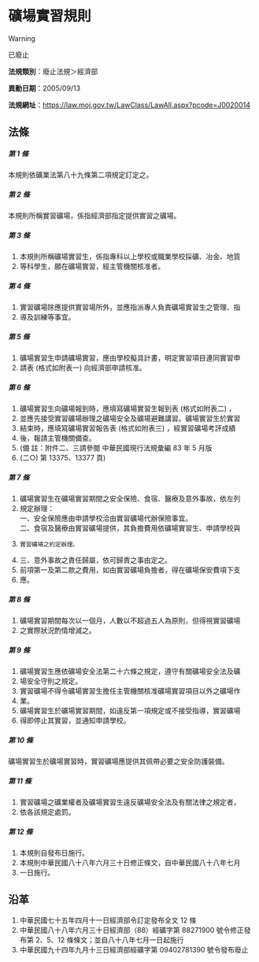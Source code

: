 # 礦場實習規則


> [!WARNING]
> 已廢止


**法規類別**：廢止法規＞經濟部

**異動日期**：2005/09/13  

**法規網址**：https://law.moj.gov.tw/LawClass/LawAll.aspx?pcode=J0020014



## 法條
##### 第 1 條
本規則依礦業法第八十九條第二項規定訂定之。

##### 第 2 條
本規則所稱實習礦場，係指經濟部指定提供實習之礦場。

##### 第 3 條
1. 本規則所稱礦場實習生，係指專科以上學校或職業學校採礦、冶金、地質
1. 等科學生，願在礦場實習，經主管機關核准者。

##### 第 4 條
1. 實習礦場除應提供實習場所外，並應指派專人負責礦場實習生之管理、指
1. 導及訓練等事宜。

##### 第 5 條
1. 礦場實習生申請礦場實習，應由學校擬具計畫，明定實習項目連同實習申
1. 請表 (格式如附表一) 向經濟部申請核准。

##### 第 6 條
1. 礦場實習生向礦場報到時，應填寫礦場實習生報到表 (格式如附表二) ，
1. 並應先接受實習礦場辦理之礦場安全及礦場避難講習。礦場實習生於實習
1. 結束時，應填寫礦場實習報告表 (格式如附表三) ，經實習礦場考評成績
1. 後，報請主管機關備查。
1.  (備      註：附件二、三請參閱 中華民國現行法規彙編 83 年 5 月版
1.  (二○) 第 13375、13377 頁)

##### 第 7 條
1. 礦場實習生在礦場實習期間之安全保險、食宿、醫療及意外事故，依左列
1. 規定辦理：  
一、安全保險應由申請學校洽由實習礦場代辦保險事宜。  
二、食宿及醫療由實習礦場提供，其負擔費用依礦場實習生、申請學校與
1.     實習礦場之約定辦理。
1. 三、意外事故之責任歸屬，依可歸責之事由定之。
1. 前項第一及第二款之費用，如由實習礦場負擔者，得在礦場保安費項下支
1. 應。

##### 第 8 條
1. 礦場實習期間每次以一個月，人數以不超過五人為原則，但得視實習礦場
1. 之實際狀況酌情增減之。

##### 第 9 條
1. 礦場實習生應依礦場安全法第二十六條之規定，遵守有關礦場安全法及礦
1. 場安全守則之規定。
1. 實習礦場不得令礦場實習生擔任主管機關核准礦場實習項目以外之礦場作
1. 業。
1. 礦場實習生於礦場實習期間，如違反第一項規定或不接受指導，實習礦場
1. 得即停止其實習，並通知申請學校。

##### 第 10 條
礦場實習生於礦場實習時，實習礦場應提供其佩帶必要之安全防護裝備。

##### 第 11 條
1. 實習礦場之礦業權者及礦場實習生違反礦場安全法及有關法律之規定者，
1. 依各該規定處罰。

##### 第 12 條
1. 本規則自發布日施行。
1. 本規則中華民國八十八年六月三十日修正條文，自中華民國八十八年七月
1. 一日施行。

## 沿革
1. 中華民國七十五年四月十一日經濟部令訂定發布全文 12 條
1. 中華民國八十八年六月三十日經濟部（88）經礦字第 88271900 號令修正發布第 2、5、12 條條文；並自八十八年七月一日起施行
1. 中華民國九十四年九月十三日經濟部經礦字第 09402781390  號令發布廢止
